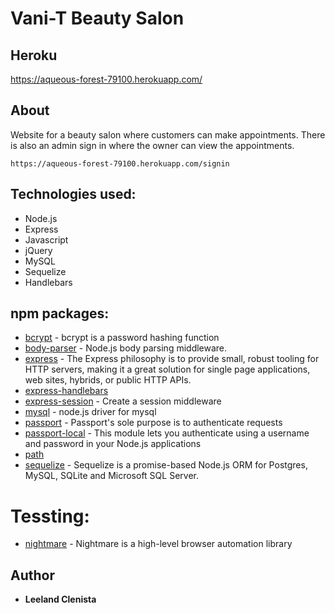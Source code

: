 # Vani-T Beauty Salon

## Heroku
https://aqueous-forest-79100.herokuapp.com/
## About
Website for a beauty salon where customers can make appointments. 
There is also an admin sign in where the owner can view the appointments.
```
https://aqueous-forest-79100.herokuapp.com/signin
```

## Technologies used:

* Node.js
* Express
* Javascript
* jQuery
* MySQL
* Sequelize
* Handlebars

## npm packages: 
* [bcrypt](https://www.npmjs.com/package/bcrypt) - bcrypt is a password hashing function
* [body-parser](https://www.npmjs.com/package/body-parser) - Node.js body parsing middleware.
* [express](https://www.npmjs.com/package/express) - The Express philosophy is to provide small, robust tooling for HTTP servers, making it a great solution for single page applications, web sites, hybrids, or public HTTP APIs.
* [express-handlebars](https://www.npmjs.com/package/express-handlebars) 
* [express-session](https://www.npmjs.com/package/express-session) - Create a session middleware
* [mysql](https://www.npmjs.com/package/mysql) - node.js driver for mysql
* [passport](https://www.npmjs.com/package/passport) - Passport's sole purpose is to authenticate requests
* [passport-local](https://www.npmjs.com/package/passport-local) - This module lets you authenticate using a username and password in your Node.js applications
* [path](https://www.npmjs.com/package/path) 
* [sequelize](https://www.npmjs.com/package/sequelize) - Sequelize is a promise-based Node.js ORM for Postgres, MySQL, SQLite and Microsoft SQL Server.

# Tessting:
* [nightmare](https://www.npmjs.com/package/nightmare) - Nightmare is a high-level browser automation library


## Author
* **Leeland Clenista** 


